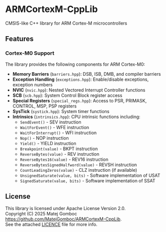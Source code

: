 # ARMCortexM-CppLib

CMSIS-like C++ library for ARM Cortex-M microcontrollers

## Features

### Cortex-M0 Support

The library provides the following components for ARM Cortex-M0:

- **Memory Barriers** (`barriers.hpp`): DSB, ISB, DMB, and compiler barriers
- **Exception Handling** (`exceptions.hpp`): Enable/disable exceptions, exception numbers
- **NVIC** (`nvic.hpp`): Nested Vectored Interrupt Controller functions
- **SCB** (`scb.hpp`): System Control Block register access
- **Special Registers** (`special_regs.hpp`): Access to PSR, PRIMASK, CONTROL, MSP, PSP registers
- **SysTick** (`systick.hpp`): System timer functions
- **Intrinsics** (`intrinsics.hpp`): CPU intrinsic functions including:
  - `SendEvent()` - SEV instruction
  - `WaitForEvent()` - WFE instruction  
  - `WaitForInterrupt()` - WFI instruction
  - `Nop()` - NOP instruction
  - `Yield()` - YIELD instruction
  - `Breakpoint(value)` - BKPT instruction
  - `ReverseBytes(value)` - REV instruction
  - `ReverseBytes16(value)` - REV16 instruction
  - `ReverseBytesSignedHalfword(value)` - REVSH instruction
  - `CountLeadingZeros(value)` - CLZ instruction (if available)
  - `UnsignedSaturate(value, bits)` - Software implementation of USAT
  - `SignedSaturate(value, bits)` - Software implementation of SSAT

## License

This library is licensed under Apache License Version 2.0.  
Copyright (C) 2025 Matej Gomboc <https://github.com/MatejGomboc/ARMCortexM-CppLib>.  
See the attached [LICENCE](./LICENCE) file for more info.
